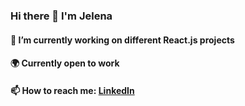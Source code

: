 ### Hi there 👋 I'm Jelena


####  🔭 I’m currently working on different React.js projects

####  🌍 Currently open to work

####  📫 How to reach me: [LinkedIn](https://linkedin.com/in/jelena-dugonjić-4551994/)
           
           

